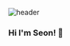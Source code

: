 <!--
<div align="center">
  
</div>
-->

![header](https://capsule-render.vercel.app/api?type=waving&color=auto&animation=twinkling&text=SEONCANDO!&height=240&fontAlignY=40)

### Hi I'm Seon! 👋

<!--
**SEONCANDO/SEONCANDO** is a ✨ _special_ ✨ repository because its `README.md` (this file) appears on your GitHub profile.

Here are some ideas to get you started:

- 🔭 I’m currently working on ...
- 🌱 I’m currently learning ...
- 👯 I’m looking to collaborate on ...
- 🤔 I’m looking for help with ...
- 💬 Ask me about ...
- 📫 How to reach me: ...
- 😄 Pronouns: ...
- ⚡ Fun fact: ...
-->
